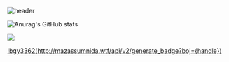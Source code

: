 ![header](https://capsule-render.vercel.app/api?type=wave&color=auto&height=300&section=header&text=baerini%20&fontSize=90)

![Anurag's GitHub stats](https://github-readme-stats.vercel.app/api?username=baerini&show_icons=true&theme=radical)

<img
  src="https://img.shields.io/badge/HTML5-E34F26?style=flat-square&logo=HTML5&logoColor=white"
/>

[!bgy3362(http://mazassumnida.wtf/api/v2/generate_badge?boj={handle})](https://solved.ac/{handle})


<!--
**baerini/baerini** is a ✨ _special_ ✨ repository because its `README.md` (this file) appears on your GitHub profile.


헤더
https://github.com/kyechan99/capsule-render#demo-

랭크
https://github.com/anuraghazra/github-readme-stats#themes

Here are some ideas to get you started:

- 🔭 I’m currently working on ...
- 🌱 I’m currently learning ...
- 👯 I’m looking to collaborate on ...
- 🤔 I’m looking for help with ...
- 💬 Ask me about ...
- 📫 How to reach me: ...
- 😄 Pronouns: ...
- ⚡ Fun fact: ...
-->
